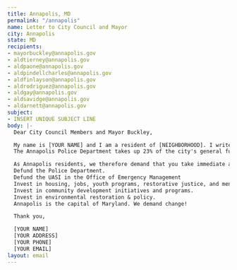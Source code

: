 ```yaml
---
title: Annapolis, MD
permalink: "/annapolis"
name: Letter to City Council and Mayor
city: Annapolis
state: MD
recipients:
- mayorbuckley@annapolis.gov
- aldtierney@annapolis.gov
- aldpaone@annapolis.gov
- aldpindellcharles@annapolis.gov
- aldfinlayson@annapolis.gov
- aldrodriguez@annapolis.gov
- aldgay@annapolis.gov
- aldsavidge@annapolis.gov
- aldarnett@annapolis.gov
subject:
- INSERT UNIQUE SUBJECT LINE
body: |-
  Dear City Council Members and Mayor Buckley,

  My name is [YOUR NAME] and I am a resident of [NEIGHBORHOOD]. I write this letter to urge you to defund not only the Annapolis Police Department, but the Office of Emergency Management as well. The UASI (Urban Area Security Initiative) falls under the Office of Emergency Management Department, and is a crucial aspect to be addressed in policy reform for the safety, justice & quality of life of our community.
  The Annapolis Police Department takes up 23% of the city's general fund leaving parks and recreation services, community enrichment, and environmental conservation/policy at 1.5%, 3.1% and 2.8% respectively. Beyond the general funding, the grants allocated to the Police Department and Office of Emergency Management take up 96% of the federal grant funds, 73% of state grant funds, and 100% of county grant funds. APD & OEM are taking away needed resources from essential city programs and services that can better the lives of our people! (Source: Annapolis Fiscal Year 2020 Adopted Annual Operating Budget) .

  As Annapolis residents, we therefore demand that you take immediate action to ensure the health, safety & wellness of our people.
  Defund the Police Department.
  Defund the UASI in the Office of Emergency Management
  Invest in housing, jobs, youth programs, restorative justice, and mental health workers to keep the community safe.
  Invest in community development initiatives and programs.
  Invest in environmental restoration & policy.
  Annapolis is the capital of Maryland. We demand change!

  Thank you,

  [YOUR NAME]
  [YOUR ADDRESS]
  [YOUR PHONE]
  [YOUR EMAIL]
layout: email
---
```

